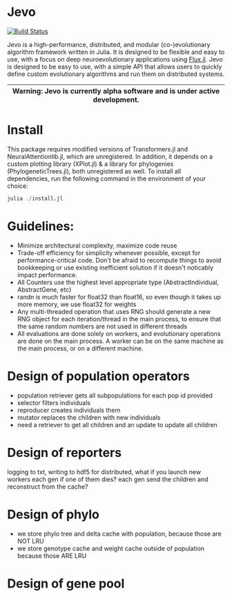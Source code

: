# Jevo

[![Build Status](https://github.com/jarbus/Jevo.jl/actions/workflows/CI.yml/badge.svg?branch=master)](https://github.com/jarbus/Jevo.jl/actions/workflows/CI.yml?query=branch%3Amaster)

Jevo is a high-performance, distributed, and modular (co-)evolutionary algorithm framework written in Julia. It is designed to be flexible and easy to use, with a focus on deep neuroevolutionary applications using [Flux.jl](https://fluxml.ai/Flux.jl/stable/). Jevo is designed to be easy to use, with a simple API that allows users to quickly define custom evolutionary algorithms and run them on distributed systems.


| **Warning:** Jevo is currently alpha software and is under active development. |
| ----------------------------------------- |

# Install

This package requires modified versions of Transformers.jl and NeuralAttentionlib.jl, which are unregistered. In addition, it depends on a custom plotting library (XPlot.jl) & a library for phylogenies (PhylogeneticTrees.jl), both unregistered as well. To install all dependencies, run the following command in the environment of your choice:

```julia
julia ./install.jl
```

# Guidelines:

- Minimize architectural complexity, maximize code reuse
- Trade-off efficiency for simplicity whenever possible, except for performance-critical code. Don't be afraid to recompute things to avoid bookkeeping or use existing inefficient solution if it doesn't noticably impact performance.
- All Counters use the highest level appropriate type (AbstractIndividual, AbstractGene, etc)
- randn is much faster for float32 than float16, so even though it takes up more memory, we use float32 for weights
- Any multi-threaded operation that uses RNG should generate a new RNG object for each iteration/thread in the main process, to ensure that the same random numbers are not used in different threads
- All evaluations are done solely on workers, and evolutionary operations are done on the main process. A worker can be on the same machine as the main process, or on a different machine.


# Design of population operators

- population retriever gets all subpopulations for each pop id provided
- selector filters individuals 
- reproducer creates individuals them
- mutator replaces the children with new individuals
- need a retriever to get all children and an update to update all children

# Design of reporters
logging to txt, writing to hdf5
for distributed, what if you launch new workers each gen if one of them dies?
each gen send the children and reconstruct from the cache?

# Design of phylo
- we store phylo tree and delta cache with population, because those are NOT LRU
- we store genotype cache and weight cache outside of population because those ARE LRU

# Design of gene pool
